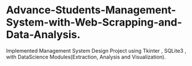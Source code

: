 # Advance-Students-Management-System-with-Web-Scrapping-and-Data-Analysis.
Implemented Management System Design Project using Tkinter , SQLite3 , with DataScience Modules(Extraction, Analysis and Visualization).
